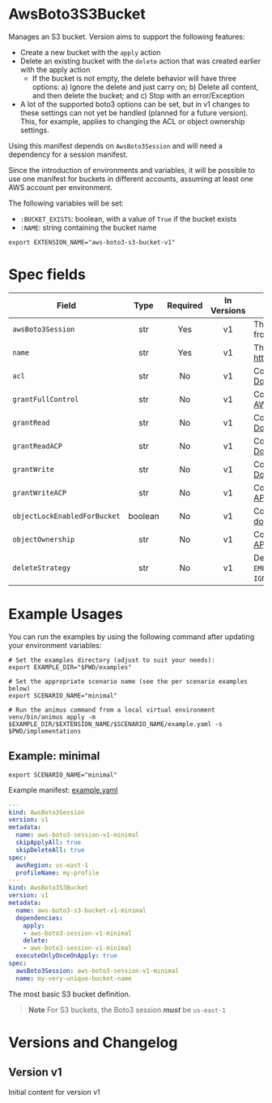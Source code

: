 # AwsBoto3S3Bucket

Manages an S3 bucket. Version aims to support the following features:

* Create a new bucket with the `apply` action
* Delete an existing bucket with the `delete` action that was created earlier with the apply action
    * If the bucket is not empty, the delete behavior will have three options: a) Ignore the delete and just carry on; b) Delete all content, and then delete the bucket; and c) Stop with an error/Exception
* A lot of the supported boto3 options can be set, but in v1 changes to these settings can not yet be handled (planned for a future version). This, for example, applies to changing the ACL or object ownership settings.

Using this manifest depends on `AwsBoto3Session` and will need a dependency for a session manifest.

Since the introduction of environments and variables, it will be possible to use one manifest for buckets in different accounts, assuming at least one AWS account per environment.

The following variables will be set:

* `:BUCKET_EXISTS`: boolean, with a value of `True` if the bucket exists
* `:NAME`: string containing the bucket name


```shell
export EXTENSION_NAME="aws-boto3-s3-bucket-v1"
```

# Spec fields

| Field                        | Type    | Required | In Versions | Description                                                                                                                                                                                                                                                                                     |
|------------------------------|:-------:|:--------:|:-----------:|-------------------------------------------------------------------------------------------------------------------------------------------------------------------------------------------------------------------------------------------------------------------------------------------------|
| `awsBoto3Session`            | str     | Yes      | v1          | The name of the `awsBoto3Session`. The appropriate variable name will be derived from this name.                                                                                                                                                                                                |
| `name`                       | str     | Yes      | v1          | The name of the AWS bucket. Keep in mind the S3 bucket naming restrictions: https://docs.aws.amazon.com/AmazonS3/latest/userguide/bucketnamingrules.html                                                                                                                                        |
| `acl`                        | str     | No       | v1          | Corresponds to the Boto3 options `acl` [boto3 documentation](https://boto3.amazonaws.com/v1/documentation/api/latest/reference/services/s3/client/create_bucket.html) and [AWS API Documentation](https://docs.aws.amazon.com/AmazonS3/latest/API/API_CreateBucket.html)                        |
| `grantFullControl`           | str     | No       | v1          | Corresponds to the Boto3 options `grantFullControl` [boto3 documentation](https://boto3.amazonaws.com/v1/documentation/api/latest/reference/services/s3/client/create_bucket.html) and [AWS API Documentation](https://docs.aws.amazon.com/AmazonS3/latest/API/API_CreateBucket.html)           |
| `grantRead`                  | str     | No       | v1          | Corresponds to the Boto3 options `grantRead` [boto3 documentation](https://boto3.amazonaws.com/v1/documentation/api/latest/reference/services/s3/client/create_bucket.html) and [AWS API Documentation](https://docs.aws.amazon.com/AmazonS3/latest/API/API_CreateBucket.html)                  |
| `grantReadACP`               | str     | No       | v1          | Corresponds to the Boto3 options `grantReadACP` [boto3 documentation](https://boto3.amazonaws.com/v1/documentation/api/latest/reference/services/s3/client/create_bucket.html) and [AWS API Documentation](https://docs.aws.amazon.com/AmazonS3/latest/API/API_CreateBucket.html)               |
| `grantWrite`                 | str     | No       | v1          | Corresponds to the Boto3 options `grantWrite` [boto3 documentation](https://boto3.amazonaws.com/v1/documentation/api/latest/reference/services/s3/client/create_bucket.html) and [AWS API Documentation](https://docs.aws.amazon.com/AmazonS3/latest/API/API_CreateBucket.html)                 |
| `grantWriteACP`              | str     | No       | v1          | Corresponds to the Boto3 options `grantWriteACP` [boto3 documentation](https://boto3.amazonaws.com/v1/documentation/api/latest/reference/services/s3/client/create_bucket.html) and [AWS API Documentation](https://docs.aws.amazon.com/AmazonS3/latest/API/API_CreateBucket.html)              |
| `objectLockEnabledForBucket` | boolean | No       | v1          | Corresponds to the Boto3 options `objectLockEnabledForBucket` [boto3 documentation](https://boto3.amazonaws.com/v1/documentation/api/latest/reference/services/s3/client/create_bucket.html) and [AWS API Documentation](https://docs.aws.amazon.com/AmazonS3/latest/API/API_CreateBucket.html) |
| `objectOwnership`            | str     | No       | v1          | Corresponds to the Boto3 options `objectOwnership` [boto3 documentation](https://boto3.amazonaws.com/v1/documentation/api/latest/reference/services/s3/client/create_bucket.html) and [AWS API Documentation](https://docs.aws.amazon.com/AmazonS3/latest/API/API_CreateBucket.html)            |
| `deleteStrategy`             | str     | No       | v1          | Defines the delete strategy which can be one of `IGNORE` (default) or `EMPTY_BUCKET_FIRST` or `ONLY_IF_ALREADY_EMPTY` or `IGNORE_WITH_WARNING_IF_NOT_EMPTY` or `EXCEPTION_IF_NOT_EMPTY`                                                                                                         |

# Example Usages

You can run the examples by using the following command after updating your environment variables:

```shell
# Set the examples directory (adjust to suit your needs):
export EXAMPLE_DIR="$PWD/examples"

# Set the appropriate scenario name (see the per scenario examples below)
export SCENARIO_NAME="minimal"

# Run the animus command from a local virtual environment
venv/bin/animus apply -m $EXAMPLE_DIR/$EXTENSION_NAME/$SCENARIO_NAME/example.yaml -s $PWD/implementations
```

## Example: minimal

```shell
export SCENARIO_NAME="minimal"
```

Example manifest: [example.yaml](../examples/aws-boto3-s3-bucket-v1/minimal/example.yaml)

```yaml
---
kind: AwsBoto3Session
version: v1
metadata:
  name: aws-boto3-session-v1-minimal
  skipApplyAll: true 
  skipDeleteAll: true
spec:
  awsRegion: us-east-1
  profileName: my-profile
---
kind: AwsBoto3S3Bucket
version: v1
metadata:
  name: aws-boto3-s3-bucket-v1-minimal
  dependencies:
    apply:
    - aws-boto3-session-v1-minimal
    delete:
    - aws-boto3-session-v1-minimal
  executeOnlyOnceOnApply: true
spec:
  awsBoto3Session: aws-boto3-session-v1-minimal
  name: my-very-unique-bucket-name
```

The most basic S3 bucket definition.

> **Note**
> For S3 buckets, the Boto3 session _**must**_ be `us-east-1`

# Versions and Changelog

## Version v1

Initial content for version v1

